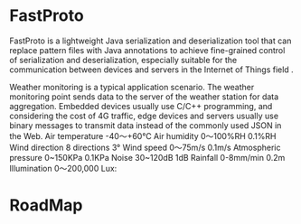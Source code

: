 # FastProto

FastProto is a lightweight Java serialization and deserialization tool that can replace pattern files with Java annotations to achieve fine-grained control of serialization and deserialization, especially suitable for the communication between devices and servers in the Internet of Things field .


Weather monitoring is a typical application scenario. The weather monitoring point sends data to the server of the weather station for data aggregation. Embedded devices usually use C/C++ programming, and considering the cost of 4G traffic, edge devices and servers usually use binary messages to transmit data instead of the commonly used JSON in the Web.
Air temperature -40～+60℃
Air humidity 0～100%RH 0.1%RH
Wind direction 8 directions 3°
Wind speed 0～75m/s 0.1m/s
Atmospheric pressure 0~150KPa 0.1KPa
Noise 30~120dB 1dB
Rainfall 0-8mm/min 0.2m
Illumination 0～200,000 Lux:

# RoadMap